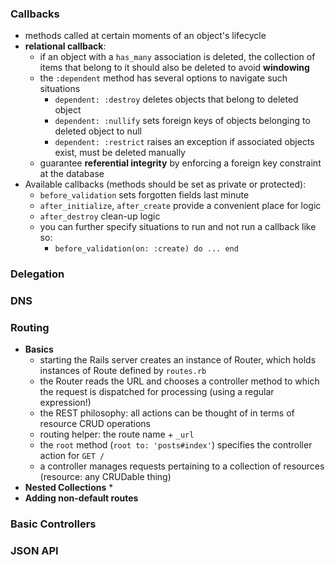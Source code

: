 ### Callbacks
  * methods called at certain moments of an object's lifecycle
  * **relational callback**:
    * if an object with a ```has_many``` association is deleted, the collection of items that belong to it should also be deleted to avoid **windowing**
    * the ```:dependent``` method has several options to navigate such situations
      * ```dependent: :destroy``` deletes objects that belong to deleted object
      * ```dependent: :nullify``` sets foreign keys of objects belonging to deleted object to null
      * ```dependent: :restrict``` raises an exception if associated objects exist, must be deleted manually
    * guarantee **referential integrity** by enforcing a foreign key constraint at the database
  * Available callbacks (methods should be set as private or protected):
    * ```before_validation``` sets forgotten fields last minute
    * ```after_initialize```, ```after_create``` provide a convenient place for logic
    * ```after_destroy``` clean-up logic
    * you can further specify situations to run and not run a callback like so:
      * ```before_validation(on: :create) do ... end```

### Delegation
### DNS
### Routing
  * **Basics**
    * starting the Rails server creates an instance of Router, which holds instances of Route defined by ```routes.rb```
    * the Router reads the URL and chooses a controller method to which the request is dispatched for processing (using a regular expression!)
    * the REST philosophy: all actions can be thought of in terms of resource CRUD operations
    * routing helper: the route name + ```_url```
    * the ```root``` method (```root to: 'posts#index'```) specifies the controller action for ```GET /```
    * a controller manages requests pertaining to a collection of resources (resource: any CRUDable thing)
  * **Nested Collections**
    *
  * **Adding non-default routes**
### Basic Controllers
### JSON API
